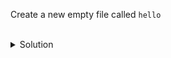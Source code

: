 Create a new empty file called `hello`

<br>

<details>
<summary>Solution</summary>
Go to the home directory

```
cd ~
```{{exec}}

Now we create the file

```
touch hello
```{{exec}}
</details>

